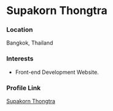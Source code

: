 # Supakorn Thongtra

### Location

Bangkok, Thailand

### Interests

- Front-end Development Website.

### Profile Link

[Supakorn Thongtra](https://github.com/rainstormza)
